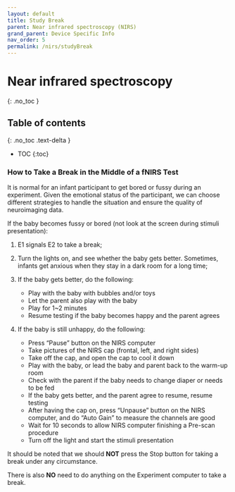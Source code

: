 ```yaml
---
layout: default
title: Study Break
parent: Near infrared spectroscopy (NIRS)
grand_parent: Device Specific Info
nav_order: 5
permalink: /nirs/studyBreak
---
```


# Near infrared spectroscopy
{: .no_toc }

## Table of contents
{: .no_toc .text-delta }

* TOC
{:toc}


### How to Take a Break in the Middle of a fNIRS Test 

It is normal for an infant participant to get bored or fussy during an experiment. Given the emotional status of the participant, we can choose different strategies to handle the situation and ensure the quality of neuroimaging data. 


If the baby becomes fussy or bored (not look at the screen during stimuli presentation): 

1. 	E1 signals E2 to take a break; 

2. Turn the lights on, and see whether the baby gets better. Sometimes, infants get anxious when they stay in a dark room for a long time; 

3. If the baby gets better, do the following: 
    - Play with the baby with bubbles and/or toys 
    - Let the parent also play with the baby 
    - Play for 1~2 minutes 
    - Resume testing if the baby becomes happy and the parent agrees 
    

4.  If the baby is still unhappy, do the following: 
    - Press “Pause” button on the NIRS computer 
    - Take pictures of the NIRS cap (frontal, left, and right sides) 
    - Take off the cap, and open the cap to cool it down 
    - Play with the baby, or lead the baby and parent back to the warm-up room 
    - Check with the parent if the baby needs to change diaper or needs to be fed 
    - If the baby gets better, and the parent agree to resume, resume testing 
    - After having the cap on, press “Unpause” button on the NIRS computer, and do “Auto Gain” to measure the channels are good 
    - Wait for 10 seconds to allow NIRS computer finishing a Pre-scan procedure 
    - Turn off the light and start the stimuli presentation 

  

It should be noted that we should **NOT** press the Stop button for taking a break under any circumstance. 

There is also **NO** need to do anything on the Experiment computer to take a break. 
